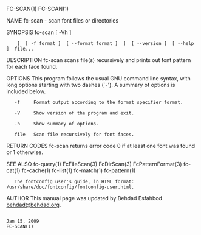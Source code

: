 FC-SCAN(1)                                                                                                                                                                                         FC-SCAN(1)

NAME
       fc-scan - scan font files or directories

SYNOPSIS
       fc-scan [ -Vh ]

        [  [ -f format ]  [ --format format ]  ]  [ --version ]  [ --help ]  file...

DESCRIPTION
       fc-scan scans file(s) recursively and prints out font pattern for each face found.

OPTIONS
       This program follows the usual GNU command line syntax, with long options starting with two dashes (`-'). A summary of options is included below.

       -f     Format output according to the format specifier format.

       -V     Show version of the program and exit.

       -h     Show summary of options.

       file   Scan file recursively for font faces.

RETURN CODES
       fc-scan returns error code 0 if at least one font was found or 1 otherwise.

SEE ALSO
       fc-query(1) FcFileScan(3) FcDirScan(3) FcPatternFormat(3) fc-cat(1) fc-cache(1) fc-list(1) fc-match(1) fc-pattern(1)

       The fontconfig user's guide, in HTML format: /usr/share/doc/fontconfig/fontconfig-user.html.

AUTHOR
       This manual page was updated by Behdad Esfahbod <behdad@behdad.org>.

                                                                                                 Jan 15, 2009                                                                                      FC-SCAN(1)
